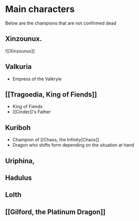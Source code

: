# Main characters 
Below are the champions that are not confirmed dead

## Xinzounux.
![[Xinzounux]]

## Valkuria
- Empress of the Valkryie

## [[Tragoedia, King of Fiends]]
- King of Fiends
- [[Cinder]]'s Father

## Kuriboh
- Champion of [[Chaos, the Infinity|Chaos]]
- Dragon who shifts form depending on the situation at hand

## Uriphina, 

## Hadulus

## Lolth

## [[Gilford, the Platinum Dragon]]
